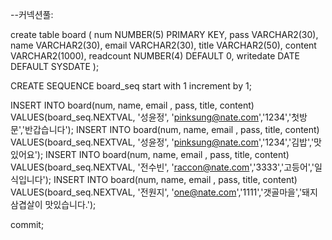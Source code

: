 --커넥션풀:
<Resource name="jdbc/myoracle" auth="Container"
             			type="javax.sql.DataSource"
             			driverClassName="oracle.jdbc.OracleDriver"
              			url="jdbc:oracle:thin:@127.0.0.1:1521:xe"
              			username="scott" password="tiger" maxTotal="20" maxIdle="10"
              			maxWaitMillis="-1"/>
              	
              	
              			
create table board (
    num NUMBER(5) PRIMARY KEY,
    pass VARCHAR2(30),
    name VARCHAR2(30),
    email VARCHAR2(30),
    title VARCHAR2(50),
    content VARCHAR2(1000),
    readcount NUMBER(4) DEFAULT 0,
    writedate DATE DEFAULT SYSDATE
);


CREATE SEQUENCE board_seq start with 1 increment by 1;


INSERT INTO board(num, name, email , pass, title, content) VALUES(board_seq.NEXTVAL, '성윤정', 'pinksung@nate.com','1234','첫방문','반갑습니다');
INSERT INTO board(num, name, email , pass, title, content) VALUES(board_seq.NEXTVAL, '성윤정', 'pinksung@nate.com','1234','김밥','맛있어요');
INSERT INTO board(num, name, email , pass, title, content) VALUES(board_seq.NEXTVAL, '전수빈', 'raccon@nate.com','3333','고등어','일식입니다');
INSERT INTO board(num, name, email , pass, title, content) VALUES(board_seq.NEXTVAL, '전원지', 'one@nate.com','1111','갯골마을','돼지삼겹살이 맛있습니다.');

commit;
